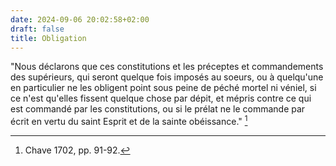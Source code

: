 ```yaml
---
date: 2024-09-06 20:02:58+02:00
draft: false
title: Obligation
---
```





"Nous déclarons que ces constitutions et les préceptes et commandements des supérieurs, qui seront quelque fois imposés au soeurs, ou à quelqu'une en particulier ne les obligent point sous peine de péché mortel ni véniel, si ce n'est qu'elles fissent quelque chose par dépit, et mépris contre ce qui est commandé par les constitutions, ou si le prélat ne le commande par écrit en vertu du saint Esprit et de la sainte obéissance." [^1]

[^1]: Chave 1702, pp. 91-92.
